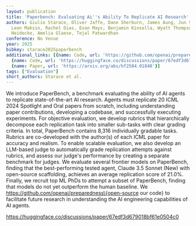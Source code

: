```yaml
---
layout: publication
title: 'Paperbench: Evaluating Ai''s Ability To Replicate AI Research'
authors: Giulio Starace, Oliver Jaffe, Dane Sherburn, James Aung, Jun Shern Chan,
  Leon Maksin, Rachel Dias, Evan Mays, Benjamin Kinsella, Wyatt Thompson, Johannes
  Heidecke, Amelia Glaese, Tejal Patwardhan
conference: No Venue
year: 2025
bibkey: starace2025paperbench
additional_links: [{name: Code, url: 'https://github.com/openai/preparedness\{open-source'},
  {name: Code, url: 'https://huggingface.co/discussions/paper/67edf3d679018bf61e0504c0'},
  {name: Paper, url: 'https://arxiv.org/abs/hf2504.01848'}]
tags: ["Evaluation"]
short_authors: Starace et al.
---
```

We introduce PaperBench, a benchmark evaluating the ability of AI agents to replicate state-of-the-art AI research. Agents must replicate 20 ICML 2024 Spotlight and Oral papers from scratch, including understanding paper contributions, developing a codebase, and successfully executing experiments. For objective evaluation, we develop rubrics that hierarchically decompose each replication task into smaller sub-tasks with clear grading criteria. In total, PaperBench contains 8,316 individually gradable tasks. Rubrics are co-developed with the author(s) of each ICML paper for accuracy and realism. To enable scalable evaluation, we also develop an LLM-based judge to automatically grade replication attempts against rubrics, and assess our judge's performance by creating a separate benchmark for judges. We evaluate several frontier models on PaperBench, finding that the best-performing tested agent, Claude 3.5 Sonnet (New) with open-source scaffolding, achieves an average replication score of 21.0%. Finally, we recruit top ML PhDs to attempt a subset of PaperBench, finding that models do not yet outperform the human baseline. We https://github.com/openai/preparedness\{open-source our code\} to facilitate future research in understanding the AI engineering capabilities of AI agents.

https://huggingface.co/discussions/paper/67edf3d679018bf61e0504c0